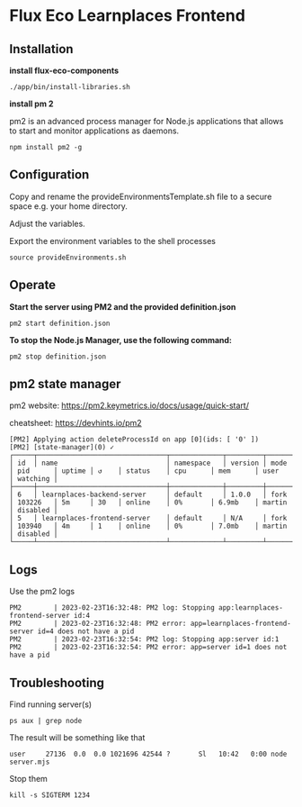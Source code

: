 # Flux Eco Learnplaces Frontend

## Installation

**install flux-eco-components**
```
./app/bin/install-libraries.sh
```

**install pm 2**

pm2 is an advanced process manager for Node.js applications that allows to start and monitor applications as daemons.

```    
npm install pm2 -g 
```

## Configuration

Copy and rename the provideEnvironmentsTemplate.sh file to a secure space e.g. your home directory.

Adjust the variables.

Export the environment variables to the shell processes

```
source provideEnvironments.sh
```

## Operate

**Start the server using PM2 and the provided definition.json**

```
pm2 start definition.json
```

**To stop the Node.js Manager, use the following command:**

```
pm2 stop definition.json
```

## pm2 state manager

pm2 website: https://pm2.keymetrics.io/docs/usage/quick-start/

cheatsheet: https://devhints.io/pm2

``` shell
[PM2] Applying action deleteProcessId on app [0](ids: [ '0' ])
[PM2] [state-manager](0) ✓
┌─────┬────────────────────────────────┬─────────────┬─────────┬─────────┬──────────┬────────┬──────┬───────────┬──────────┬──────────┬──────────┬──────────┐
│ id  │ name                           │ namespace   │ version │ mode    │ pid      │ uptime │ ↺    │ status    │ cpu      │ mem      │ user     │ watching │
├─────┼────────────────────────────────┼─────────────┼─────────┼─────────┼──────────┼────────┼──────┼───────────┼──────────┼──────────┼──────────┼──────────┤
│ 6   │ learnplaces-backend-server     │ default     │ 1.0.0   │ fork    │ 103226   │ 5m     │ 30   │ online    │ 0%       │ 6.9mb    │ martin   │ disabled │
│ 5   │ learnplaces-frontend-server    │ default     │ N/A     │ fork    │ 103940   │ 4m     │ 1    │ online    │ 0%       │ 7.0mb    │ martin   │ disabled │
└─────┴────────────────────────────────┴─────────────┴─────────┴─────────┴──────────┴────────┴──────┴───────────┴──────────┴──────────┴──────────┴──────────┘
```

## Logs

Use the pm2 logs
``` shell
PM2        | 2023-02-23T16:32:48: PM2 log: Stopping app:learnplaces-frontend-server id:4
PM2        | 2023-02-23T16:32:48: PM2 error: app=learnplaces-frontend-server id=4 does not have a pid
PM2        | 2023-02-23T16:32:54: PM2 log: Stopping app:server id:1
PM2        | 2023-02-23T16:32:54: PM2 error: app=server id=1 does not have a pid

```

## Troubleshooting

Find running server(s)
```
ps aux | grep node
```

The result will be something like that
```
user     27136  0.0  0.0 1021696 42544 ?       Sl   10:42   0:00 node server.mjs
```

Stop them
```
kill -s SIGTERM 1234
```